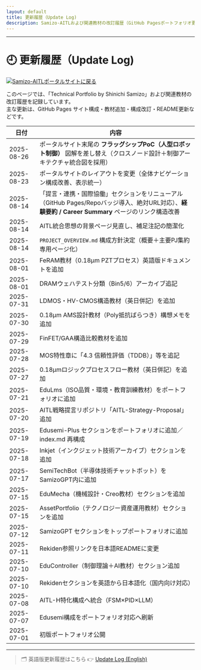 ```yaml
---
layout: default 
title: 更新履歴（Update Log) 
description: Samizo-AITLおよび関連教材の改訂履歴（GitHub Pagesポートフォリオ更新履歴）
---
```


---

# 🕘 更新履歴（Update Log)
[![Samizo-AITLポータルサイトに戻る](https://img.shields.io/badge/Samizo--AITL%20ポータルサイトに戻る-brightgreen)](https://samizo-aitl.github.io/) 

このページでは、「Technical Portfolio by Shinichi Samizo」および関連教材の改訂履歴を記録しています。  
主な更新は、GitHub Pages サイト構成・教材追加・構成改訂・README更新などです。

| 日付       | 内容 |
|------------|------|
| 2025-08-26 | ポータルサイト末尾の **フラッグシップPoC（人型ロボット制御）** 図解を差し替え（クロスノード設計＋制御アーキテクチャ統合図を採用） |
| 2025-08-23 | ポータルサイトのレイアウトを変更（全体ナビゲーション構成改善、表示統一） |
| 2025-08-14 | 「提言・連携・国際協働」セクションをリニューアル（GitHub Pages/Repoバッジ導入、絶対URL対応）、**経験要約 / Career Summary** ページのリンク構造改善 |
| 2025-08-14 | AITL統合思想の背景ページ見直し、補足注記の簡潔化 |
| 2025-08-14 | `PROJECT_OVERVIEW.md` 構成方針決定（概要＋主要PJ集約専用ページ化） |
| 2025-08-01 | FeRAM教材（0.18μm PZTプロセス）英語版ドキュメントを追加 |
| 2025-08-01 | DRAMウェハテスト分類（Bin5/6）アーカイブ追記 |
| 2025-07-31 | LDMOS・HV-CMOS構造教材（英日併記）を追加 |
| 2025-07-30 | 0.18μm AMS設計教材（Poly抵抗ばらつき）構想メモを追加 |
| 2025-07-29 | FinFET/GAA構造比較教材を追加 |
| 2025-07-28 | MOS特性章に「4.3 信頼性評価（TDDB）」等を追記 |
| 2025-07-27 | 0.18μmロジックプロセスフロー教材（英日併記）を追加 |
| 2025-07-21 | EduLms（ISO品質・環境・教育訓練教材）をポートフォリオに追加 |
| 2025-07-20 | AITL戦略提言リポジトリ「AITL-Strategy-Proposal」追加 |
| 2025-07-19 | Edusemi-Plus セクションをポートフォリオに追加／index.md 再構成 |
| 2025-07-18 | Inkjet（インクジェット技術アーカイブ）セクションを追加 |
| 2025-07-17 | SemiTechBot（半導体技術チャットボット）をSamizoGPT内に追加 |
| 2025-07-15 | EduMecha（機械設計・Creo教材）セクションを追加 |
| 2025-07-15 | AssetPortfolio（テクノロジー資産運用教材）セクションを追加 |
| 2025-07-12 | SamizoGPT セクションをトップポートフォリオに追加 |
| 2025-07-11 | Rekiden参照リンクを日本語READMEに変更 |
| 2025-07-10 | EduController（制御理論＋AI教材）セクション追加 |
| 2025-07-10 | Rekidenセクションを英語から日本語化（国内向け対応） |
| 2025-07-08 | AITL-H特化構成へ統合（FSM×PID×LLM） |
| 2025-07-07 | Edusemi構成をポートフォリオ対応へ刷新 |
| 2025-07-01 | 初版ポートフォリオ公開 |

---

> 🗂️ 英語版更新履歴はこちら 👉 [Update Log (English)](https://samizo-aitl.github.io/about/update/en/)
